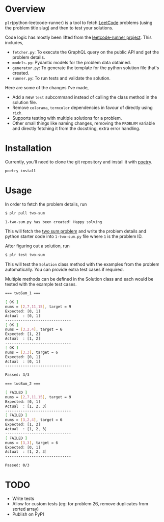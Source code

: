 # Overview
`plr`(python-leetcode-runner) is a tool to fetch [LeetCode](https://leetcode.com) problems (using the problem title slug) and then to test your solutions.

Code logic has mostly been lifted from the [leetcode-runner project](https://github.com/fbjorn/leetcode-runner).
This includes,
- `fetcher.py`: To execute the GraphQL query on the public API and get the problem details.
- `models.py`: Pydantic models for the problem data obtained.
- `generator.py`: To generate the template for the python solution file that's created.
- `runner.py`: To run tests and validate the solution.

Here are some of the changes I've made,
- Add a new `test` subcommand instead of calling the class method in the solution file.
- Remove `colorama`, `termcolor` dependencies in favour of directly using `rich`.
- Supports testing with multiple solutions for a problem.
- Other small things like naming changes, removing the `PROBLEM` variable and directly fetching it from the docstring, extra error handling.

# Installation
Currently, you'll need to clone the git repository and install it with [poetry](https://python-poetry.org/).

```sh
poetry install
```

# Usage
In order to fetch the problem details, run

```sh
$ plr pull two-sum

1-two-sum.py has been created! Happy solving
```
This will fetch the [two sum problem](https://leetcode.com/problems/two-sum/) and write the problem details and python starter code into `1-two-sum.py` file where `1` is the problem ID.

After figuring out a solution, run
```sh
$ plr test two-sum
```

This will test the `Solution` class method with the examples from the problem automatically. You can provide extra test cases if required.

Multiple methods can be defined in the Solution class and each would be tested with the example test cases.

```sh
=== twoSum_1 ===

[ OK ]
nums = [2,7,11,15], target = 9
Expected: [0, 1]
Actual  : [0, 1]
------------------------------
[ OK ]
nums = [3,2,4], target = 6
Expected: [1, 2]
Actual  : [1, 2]
------------------------------
[ OK ]
nums = [3,3], target = 6
Expected: [0, 1]
Actual  : [0, 1]
------------------------------

Passed: 3/3

=== twoSum_2 ===

[ FAILED ]
nums = [2,7,11,15], target = 9
Expected: [0, 1]
Actual  : [1, 2, 3]
------------------------------
[ FAILED ]
nums = [3,2,4], target = 6
Expected: [1, 2]
Actual  : [1, 2, 3]
------------------------------
[ FAILED ]
nums = [3,3], target = 6
Expected: [0, 1]
Actual  : [1, 2, 3]
------------------------------

Passed: 0/3

```

# TODO
- Write tests
- Allow for custom tests (eg: for problem 26, remove duplicates from sorted array)
- Publish on PyPI
